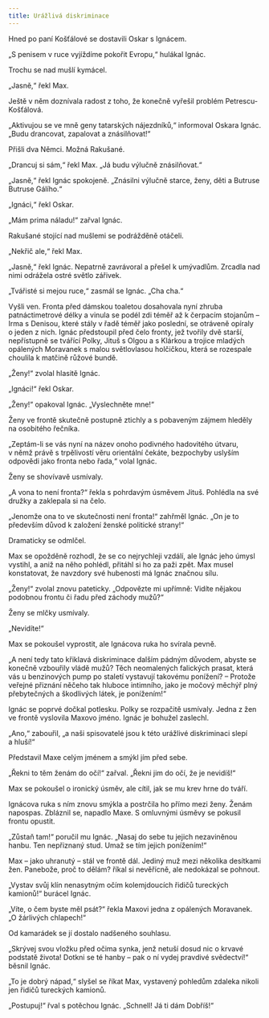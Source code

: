 ```yaml
---
title: Urážlivá diskriminace
---
```


Hned po paní Košťálové se dostavili Oskar s Ignácem.

  

„S penisem v ruce vyjíždíme pokořit Evropu,“ hulákal Ignác.

Trochu se nad mušlí kymácel.

„Jasně,“ řekl Max.

Ještě v něm doznívala radost z toho, že konečně vyřešil problém Petrescu-Košťálová.

„Aktivujou se ve mně geny tatarských nájezdníků,“ informoval Oskara Ignác. „Budu drancovat, zapalovat a znásilňovat!“

Přišli dva Němci. Možná Rakušané.

„Drancuj si sám,“ řekl Max. „Já budu výlučně znásilňovat.“

„Jasně,“ řekl Ignác spokojeně. „Znásilni výlučně starce, ženy, děti a Butruse Butruse Gálího.“

„Ignáci,“ řekl Oskar.

„Mám prima náladu!“ zařval Ignác.

Rakušané stojící nad mušlemi se podrážděně otáčeli.

„Nekřič ale,“ řekl Max.

„Jasně,“ řekl Ignác. Nepatrně zavrávoral a přešel k umývadlům. Zrcadla nad nimi odrážela ostré světlo zářivek.

„Tvářisté si mejou ruce,“ zasmál se Ignác. „Cha cha.“

Vyšli ven. Fronta před dámskou toaletou dosahovala nyní zhruba patnáctimetrové délky a vinula se podél zdi téměř až k čerpacím stojanům – Irma s Denisou, které stály v řadě téměř jako poslední, se otráveně opíraly o jeden z nich. Ignác předstoupil před čelo fronty, jež tvořily dvě starší, nepřístupně se tvářící Polky, Jituš s Olgou a s Klárkou a trojice mladých opálených Moravanek s malou světlovlasou holčičkou, která se rozespale choulila k matčině růžové bundě.

„Ženy!“ zvolal hlasitě Ignác.

„Ignáci!“ řekl Oskar.

„Ženy!“ opakoval Ignác. „Vyslechněte mne!“

Ženy ve frontě skutečně postupně ztichly a s pobaveným zájmem hleděly na osobitého řečníka.

„Zeptám-li se vás nyní na název onoho podivného hadovitého útvaru, v němž právě s trpělivostí věru orientální čekáte, bezpochyby uslyším odpovědi jako fronta nebo řada,“ volal Ignác.

Ženy se shovívavě usmívaly.

„A vona to není fronta?“ řekla s pohrdavým úsměvem Jituš. Pohlédla na své družky a zaklepala si na čelo.

„Jenomže ona to ve skutečnosti není fronta!“ zahřměl Ignác. „On je to především důvod k založení ženské politické strany!“

Dramaticky se odmlčel.

Max se opožděně rozhodl, že se co nejrychleji vzdálí, ale Ignác jeho úmysl vystihl, a aniž na něho pohlédl, přitáhl si ho za paži zpět. Max musel konstatovat, že navzdory své hubenosti má Ignác značnou sílu.

„Ženy!“ zvolal znovu pateticky. „Odpovězte mi upřímně: Vidíte nějakou podobnou frontu či řadu před záchody mužů?“

Ženy se mlčky usmívaly.

„Nevidíte!“

Max se pokoušel vyprostit, ale Ignácova ruka ho svírala pevně.

„A není tedy tato křiklavá diskriminace dalším pádným důvodem, abyste se konečně vzbouřily vládě mužů? Těch neomalených falických prasat, která vás u benzinových pump po staletí vystavují takovému ponížení? – Protože veřejné přiznání něčeho tak hluboce intimního, jako je močový měchýř plný přebytečných a škodlivých látek, je ponížením!“

Ignác se poprvé dočkal potlesku. Polky se rozpačitě usmívaly. Jedna z žen ve frontě vyslovila Maxovo jméno. Ignác je bohužel zaslechl.

„Ano,“ zabouřil, „a naši spisovatelé jsou k této urážlivé diskriminaci slepí a hluší!“

Představil Maxe celým jménem a smýkl jím před sebe.

„Řekni to těm ženám do očí!“ zařval. „Řekni jim do očí, že je nevidíš!“

Max se pokoušel o ironický úsměv, ale cítil, jak se mu krev hrne do tváří.

Ignácova ruka s ním znovu smýkla a postrčila ho přímo mezi ženy. Ženám napospas. Zbláznil se, napadlo Maxe. S omluvnými úsměvy se pokusil frontu opustit.

„Zůstaň tam!“ poručil mu Ignác. „Nasaj do sebe tu jejich nezaviněnou hanbu. Ten nepřiznaný stud. Umaž se tím jejich ponížením!“

Max – jako uhranutý – stál ve frontě dál. Jediný muž mezi několika desítkami žen. Panebože, proč to dělám? říkal si nevěřícně, ale nedokázal se pohnout.

„Vystav svůj klín nenasytným očím kolemjdoucích řidičů tureckých kamionů!“ burácel Ignác.

„Víte, o čem byste měl psát?“ řekla Maxovi jedna z opálených Moravanek. „O žárlivých chlapech!“

Od kamarádek se jí dostalo nadšeného souhlasu.

„Skrývej svou vložku před očima synka, jenž netuší dosud nic o krvavé podstatě života! Dotkni se té hanby – pak o ní vydej pravdivé svědectví!“ běsnil Ignác.

„To je dobrý nápad,“ slyšel se říkat Max, vystavený pohledům zdaleka nikoli jen řidičů tureckých kamionů.

„Postupuj!“ řval s potěchou Ignác. „Schnell! Já ti dám Dobříš!“
